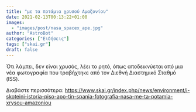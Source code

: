 ```yaml
---
title: "με τα ποτάμια χρυσού Αμαζονίου"
date: 2021-02-13T00:13:22+01:00
images:
  - "images/post/nasa_spacex_ape.jpg"
author: "AstroBot"
categories: ["Ειδήσεις"]
tags: ["skai.gr"]
draft: false
---
```


Ότι λάμπει, δεν είναι χρυσός, λέει το ρητό, όπως αποδεικνύεται από μια νέα φωτογραφία που τραβήχτηκε από τον Διεθνή Διαστημικό Σταθμό (ISS).

Διαβάστε περισσότερα: https://www.skai.gr/index.php/news/environment/i-skoteini-istoria-piso-apo-tin-spania-fotografia-nasa-me-ta-potamia-xrysou-amazoniou
